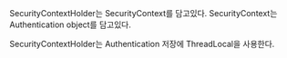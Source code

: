 SecurityContextHolder는 SecurityContext를 담고있다.
SecurityContext는 Authentication object를 담고있다.

SecurityContextHolder는 Authentication 저장에 ThreadLocal을 사용한다.